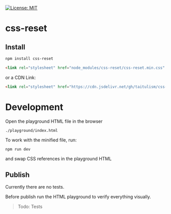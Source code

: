 [![License: MIT](https://img.shields.io/badge/License-MIT-blue.svg)](https://opensource.org/licenses/MIT)

css-reset
=========

## Install
```sh
npm install css-reset
```

```html
<link rel="stylesheet" href="node_modules/css-reset/css-reset.min.css" />
```

or a CDN Link:
```html
<link rel="stylesheet" href="https://cdn.jsdelivr.net/gh/taitulism/css-reset@latest/dist/reset.min.css" />
```







Development
===========

Open the playground HTML file in the browser
```
./playground/index.html
```

To work with the minified file, run:
```sh
npm run dev
```
and swap CSS references in the playground HTML

Publish
-------
Currently there are no tests.

Before publish run the HTML playground to verify everything visually.

> Todo: Tests
